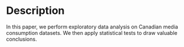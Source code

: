 # Description

In this paper, we perform exploratory data analysis on Canadian media consumption datasets. We then apply statistical tests to draw valuable conclusions.



